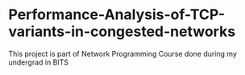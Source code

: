 # Performance-Analysis-of-TCP-variants-in-congested-networks
This project is part of Network Programming Course done during my undergrad in BITS

